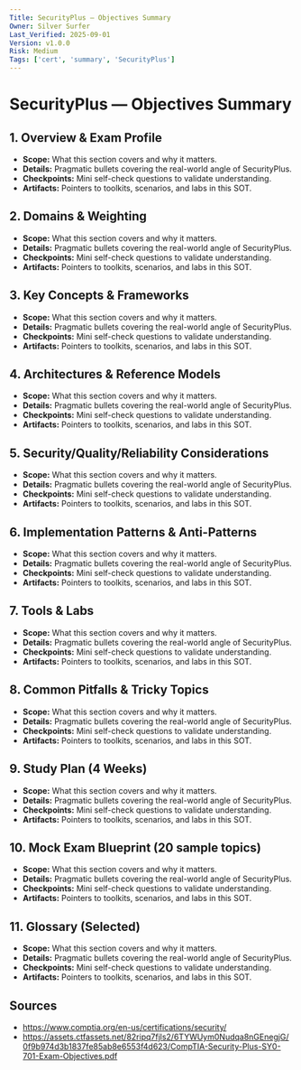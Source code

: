 ```yaml
---
Title: SecurityPlus — Objectives Summary
Owner: Silver Surfer
Last_Verified: 2025-09-01
Version: v1.0.0
Risk: Medium
Tags: ['cert', 'summary', 'SecurityPlus']
---
```


# SecurityPlus — Objectives Summary

## 1. Overview & Exam Profile

- **Scope:** What this section covers and why it matters.
- **Details:** Pragmatic bullets covering the real-world angle of SecurityPlus.
- **Checkpoints:** Mini self-check questions to validate understanding.
- **Artifacts:** Pointers to toolkits, scenarios, and labs in this SOT.

## 2. Domains & Weighting

- **Scope:** What this section covers and why it matters.
- **Details:** Pragmatic bullets covering the real-world angle of SecurityPlus.
- **Checkpoints:** Mini self-check questions to validate understanding.
- **Artifacts:** Pointers to toolkits, scenarios, and labs in this SOT.

## 3. Key Concepts & Frameworks

- **Scope:** What this section covers and why it matters.
- **Details:** Pragmatic bullets covering the real-world angle of SecurityPlus.
- **Checkpoints:** Mini self-check questions to validate understanding.
- **Artifacts:** Pointers to toolkits, scenarios, and labs in this SOT.

## 4. Architectures & Reference Models

- **Scope:** What this section covers and why it matters.
- **Details:** Pragmatic bullets covering the real-world angle of SecurityPlus.
- **Checkpoints:** Mini self-check questions to validate understanding.
- **Artifacts:** Pointers to toolkits, scenarios, and labs in this SOT.

## 5. Security/Quality/Reliability Considerations

- **Scope:** What this section covers and why it matters.
- **Details:** Pragmatic bullets covering the real-world angle of SecurityPlus.
- **Checkpoints:** Mini self-check questions to validate understanding.
- **Artifacts:** Pointers to toolkits, scenarios, and labs in this SOT.

## 6. Implementation Patterns & Anti-Patterns

- **Scope:** What this section covers and why it matters.
- **Details:** Pragmatic bullets covering the real-world angle of SecurityPlus.
- **Checkpoints:** Mini self-check questions to validate understanding.
- **Artifacts:** Pointers to toolkits, scenarios, and labs in this SOT.

## 7. Tools & Labs

- **Scope:** What this section covers and why it matters.
- **Details:** Pragmatic bullets covering the real-world angle of SecurityPlus.
- **Checkpoints:** Mini self-check questions to validate understanding.
- **Artifacts:** Pointers to toolkits, scenarios, and labs in this SOT.

## 8. Common Pitfalls & Tricky Topics

- **Scope:** What this section covers and why it matters.
- **Details:** Pragmatic bullets covering the real-world angle of SecurityPlus.
- **Checkpoints:** Mini self-check questions to validate understanding.
- **Artifacts:** Pointers to toolkits, scenarios, and labs in this SOT.

## 9. Study Plan (4 Weeks)

- **Scope:** What this section covers and why it matters.
- **Details:** Pragmatic bullets covering the real-world angle of SecurityPlus.
- **Checkpoints:** Mini self-check questions to validate understanding.
- **Artifacts:** Pointers to toolkits, scenarios, and labs in this SOT.

## 10. Mock Exam Blueprint (20 sample topics)

- **Scope:** What this section covers and why it matters.
- **Details:** Pragmatic bullets covering the real-world angle of SecurityPlus.
- **Checkpoints:** Mini self-check questions to validate understanding.
- **Artifacts:** Pointers to toolkits, scenarios, and labs in this SOT.

## 11. Glossary (Selected)

- **Scope:** What this section covers and why it matters.
- **Details:** Pragmatic bullets covering the real-world angle of SecurityPlus.
- **Checkpoints:** Mini self-check questions to validate understanding.
- **Artifacts:** Pointers to toolkits, scenarios, and labs in this SOT.

## Sources
- https://www.comptia.org/en-us/certifications/security/
- https://assets.ctfassets.net/82ripq7fjls2/6TYWUym0Nudqa8nGEnegjG/0f9b974d3b1837fe85ab8e6553f4d623/CompTIA-Security-Plus-SY0-701-Exam-Objectives.pdf
